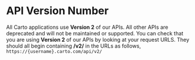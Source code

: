 # API Version Number

All Carto applications use **Version 2** of our APIs. All other APIs are deprecated and will not be maintained or supported. You can check that you are using **Version 2** of our APIs by looking at your request URLS. They should all begin containing **/v2/** in the URLs as follows, `https://{username}.carto.com/api/v2/`
